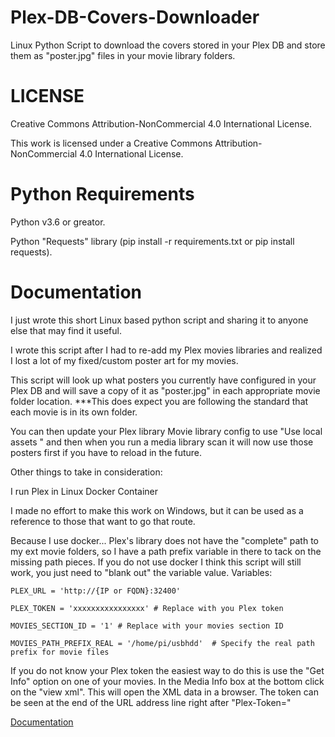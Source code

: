 
# Plex-DB-Covers-Downloader

Linux Python Script to download the covers stored in your Plex DB and store them as "poster.jpg" files in your movie library folders.


# LICENSE

Creative Commons Attribution-NonCommercial 4.0 International License.

This work is licensed under a Creative Commons Attribution-NonCommercial 4.0 International License.


# Python Requirements

Python v3.6 or greator.

Python "Requests" library (pip install -r requirements.txt or pip install requests).


# Documentation

I just wrote this short Linux based python script and sharing it to anyone else that may find it useful.

I wrote this script after I had to re-add my Plex movies libraries and realized I lost a lot of my fixed/custom poster art for my movies.

This script will look up what posters you currently have configured in your Plex DB and will save a copy of it as "poster.jpg" in each appropriate movie folder location. ***This does expect you are following the standard that each movie is in its own folder.

You can then update your Plex library Movie library config to use "Use local assets " and then when you run a media library scan it will now use those posters first if you have to reload in the future.

Other things to take in consideration:

I run Plex in Linux Docker Container

I made no effort to make this work on Windows, but it can be used as a reference to those that want to go that route.

Because I use docker... Plex's library does not have the "complete" path to my ext movie folders, so I have a path prefix variable in there to tack on the missing path pieces. If you do not use docker I think this script will still work, you just need to "blank out" the variable value.
Variables:

    PLEX_URL = 'http://{IP or FQDN}:32400'

    PLEX_TOKEN = 'xxxxxxxxxxxxxxxx' # Replace with you Plex token
    
    MOVIES_SECTION_ID = '1' # Replace with your movies section ID
    
    MOVIES_PATH_PREFIX_REAL = '/home/pi/usbhdd'  # Specify the real path prefix for movie files

If you do not know your Plex token the easiest way to do this is use the "Get Info" option on one of your movies.  In the Media Info box at the bottom click on the "view xml".  This will open the XML data in a browser.  The token can be seen at the end of the URL address line right after "Plex-Token="

[Documentation](https://linktodocumentation)

